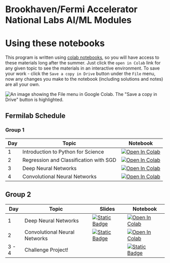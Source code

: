 # Brookhaven/Fermi Accelerator National Labs AI/ML Modules


# Using these notebooks 
This program is written using [colab notebooks](https://colab.research.google.com/notebooks/basic_features_overview.ipynb), so you will have access to these materials long after the summer. 
Just click the `open in Colab` link for any given topic to see the materials in an interactive environment. 
To save your work - click the `Save a copy in Drive` button under the `File` menu, now any changes you make to the notebook (including solutions and notes) are all your own. 

![An image showing the File menu in Google Colab. The "Save a copy in Drive" button is highlighted.](./resources/gdrive_save.png)

## Fermilab Schedule 

### Group 1 
| Day  | Topic | Notebook |
| ------------- |------------- | -------------|
| 1      | Introduction to Python for Science| [![Open In Colab](https://colab.research.google.com/assets/colab-badge.svg)](https://colab.research.google.com/github/BNL-Fermilab-RENEW/tutorials_2025/blob/main/Introduction/introduction.ipynb)     | 
| 2      |Regression and Classification with SGD | [![Open In Colab](https://colab.research.google.com/assets/colab-badge.svg)](https://colab.research.google.com/github/BNL-Fermilab-RENEW/tutorials_2025/blob/main/RegressionClassification/RegressionClassification.ipynb)     |
| 3      |Deep Neural Networks | [![Open In Colab](https://colab.research.google.com/assets/colab-badge.svg)](https://colab.research.google.com/github/BNL-Fermilab-RENEW/tutorials_2025/blob/main/DeepNeuralNetworks/DNN.ipynb)    |
| 4      |Convolutional Neural Networks | [![Open In Colab](https://colab.research.google.com/assets/colab-badge.svg)](https://colab.research.google.com/github/BNL-Fermilab-RENEW/tutorials_2025/blob/main/ConvolutionalNeuralNetwork/Intro_CNN_Classifying_Galaxy_Mergers.ipynb) 

## Group 2 

| Day  | Topic | Slides | Notebook |
| ------------- |------------- | -------------| -------------| 
| 1      |Deep Neural Networks |[![Static Badge](https://img.shields.io/badge/Open_in_Drive-blue?style=flat&logo=googleslides&labelColor=grey)](https://docs.google.com/presentation/d/18po48vOW5kaHPABbzvpAna5_u3dYzQZmSrK84K0BYM0/edit#slide=id.g1730a03f673_0_0) | [![Open In Colab](https://colab.research.google.com/assets/colab-badge.svg)](https://colab.research.google.com/github/BNL-Fermilab-RENEW/tutorials_2025/blob/main/DeepNeuralNetworks/DNN.ipynb) |
| 2      |Convolutional Neural Networks | [![Static Badge](https://img.shields.io/badge/Open_in_Drive-blue?style=flat&logo=googleslides&labelColor=grey)](https://docs.google.com/presentation/d/1GUPf2pCBxNch-KI--KSnxFP8LmAiqSc0HZLOeavULQw/edit?usp=sharing) | [![Open In Colab](https://colab.research.google.com/assets/colab-badge.svg)](https://colab.research.google.com/github/BNL-Fermilab-RENEW/tutorials_2025/blob/main/ConvolutionalNeuralNetwork/Intro_CNN_Classifying_Galaxy_Mergers.ipynb)      |
| 3 - 4     |Challenge Project! || [![Static Badge](https://img.shields.io/badge/Open%20in%20Github-blue?style=flat&logo=github&labelColor=grey)](Challenge/README.md) | 

